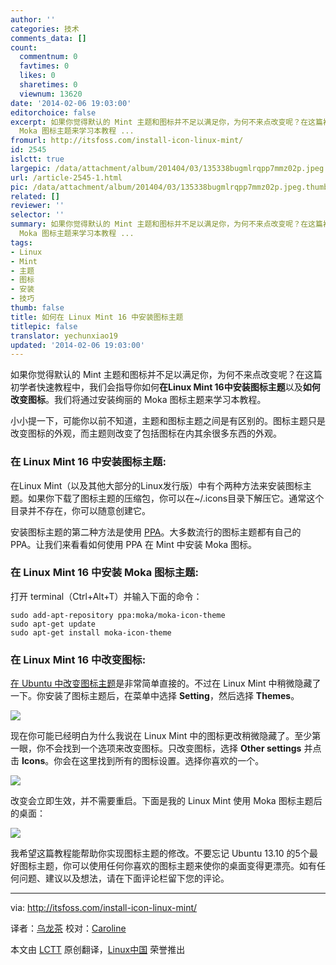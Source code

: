 ```yaml
---
author: ''
categories: 技术
comments_data: []
count:
  commentnum: 0
  favtimes: 0
  likes: 0
  sharetimes: 0
  viewnum: 13620
date: '2014-02-06 19:03:00'
editorchoice: false
excerpt: 如果你觉得默认的 Mint 主题和图标并不足以满足你，为何不来点改变呢？在这篇初学者快速教程中，我们会指导你如何在Linux Mint 16中安装图标主题以及如何改变图标。我们将通过安装绚丽的
  Moka 图标主题来学习本教程 ...
fromurl: http://itsfoss.com/install-icon-linux-mint/
id: 2545
islctt: true
largepic: /data/attachment/album/201404/03/135338bugmlrqpp7mmz02p.jpeg
url: /article-2545-1.html
pic: /data/attachment/album/201404/03/135338bugmlrqpp7mmz02p.jpeg.thumb.jpg
related: []
reviewer: ''
selector: ''
summary: 如果你觉得默认的 Mint 主题和图标并不足以满足你，为何不来点改变呢？在这篇初学者快速教程中，我们会指导你如何在Linux Mint 16中安装图标主题以及如何改变图标。我们将通过安装绚丽的
  Moka 图标主题来学习本教程 ...
tags:
- Linux
- Mint
- 主题
- 图标
- 安装
- 技巧
thumb: false
title: 如何在 Linux Mint 16 中安装图标主题
titlepic: false
translator: yechunxiao19
updated: '2014-02-06 19:03:00'
---
```


如果你觉得默认的 Mint 主题和图标并不足以满足你，为何不来点改变呢？在这篇初学者快速教程中，我们会指导你如何**在Linux Mint 16中安装图标主题**以及**如何改变图标**。我们将通过安装绚丽的 Moka 图标主题来学习本教程。


小小提一下，可能你以前不知道，主题和图标主题之间是有区别的。图标主题只是改变图标的外观，而主题则改变了包括图标在内其余很多东西的外观。


### 在 Linux Mint 16 中安装图标主题:


在Linux Mint（以及其他大部分的Linux发行版）中有个两种方法来安装图标主题。如果你下载了图标主题的压缩包，你可以在~/.icons目录下解压它。通常这个目录并不存在，你可以随意创建它。


安装图标主题的第二种方法是使用 [PPA](http://en.wikipedia.org/wiki/Personal_Package_Archive)。大多数流行的图标主题都有自己的 PPA。让我们来看看如何使用 PPA 在 Mint 中安装 Moka 图标。


### 在 Linux Mint 16 中安装 Moka 图标主题:


打开 terminal（Ctrl+Alt+T）并输入下面的命令：



```
sudo add-apt-repository ppa:moka/moka-icon-theme
sudo apt-get update
sudo apt-get install moka-icon-theme

```

### 在 Linux Mint 16 中改变图标:


[在 Ubuntu 中改变图标主题](http://itsfoss.com/how-to-install-themes-in-ubuntu-13-10/)是非常简单直接的。不过在 Linux Mint 中稍微隐藏了一下。你安装了图标主题后，在菜单中选择 **Setting**，然后选择 **Themes**。


![](/data/attachment/album/201404/03/135338bugmlrqpp7mmz02p.jpeg)


现在你可能已经明白为什么我说在 Linux Mint 中的图标更改稍微隐藏了。至少第一眼，你不会找到一个选项来改变图标。只改变图标，选择 **Other settings** 并点击 **Icons**。你会在这里找到所有的图标设置。选择你喜欢的一个。


![](/data/attachment/album/201404/03/135339ws9bie99rjm8ewpc.jpeg)


改变会立即生效，并不需要重启。下面是我的 Linux Mint 使用 Moka 图标主题后的桌面：


![](/data/attachment/album/201404/03/135340vrl992dnd3lnddf1.jpeg)


我希望这篇教程能帮助你实现图标主题的修改。不要忘记 Ubuntu 13.10 的5个最好图标主题，你可以使用任何你喜欢的图标主题来使你的桌面变得更漂亮。如有任何问题、建议以及想法，请在下面评论栏留下您的评论。




---


via: <http://itsfoss.com/install-icon-linux-mint/>


译者：[乌龙茶](https://github.com/yechunxiao19) 校对：[Caroline](https://github.com/carolinewuyan)


本文由 [LCTT](https://github.com/LCTT/TranslateProject) 原创翻译，[Linux中国](http://linux.cn/) 荣誉推出
